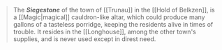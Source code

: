 > The ***Siegestone*** of the town of [[Trunau]] in the [[Hold of Belkzen]], is a [[Magic|magical]] cauldron-like altar, which could produce many gallons of a tasteless porridge, keeping the residents alive in times of trouble. It resides in the [[Longhouse]], among the other town's supplies, and is never used except in direst need.







